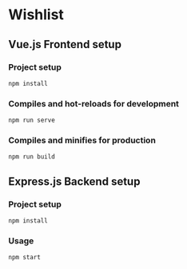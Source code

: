 # Wishlist

## Vue.js Frontend setup

### Project setup
```
npm install
```

### Compiles and hot-reloads for development
```
npm run serve
```

### Compiles and minifies for production
```
npm run build
```

## Express.js Backend setup

### Project setup
```
npm install
```

### Usage
```
npm start
```